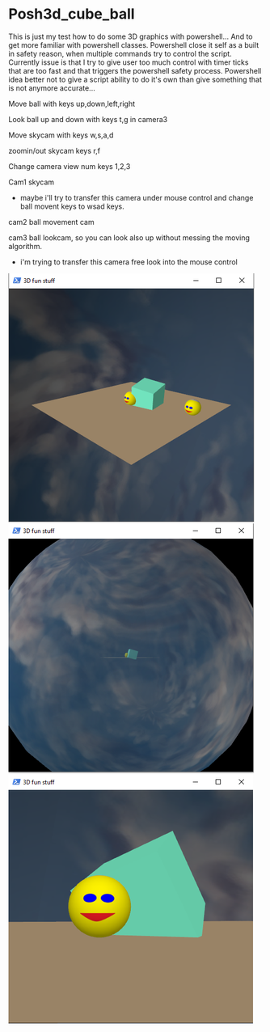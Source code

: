# Posh3d_cube_ball
This is just my test how to do some 3D graphics with powershell...
And to get more familiar with powershell classes.
Powershell close it self as a built in safety reason, when multiple commands try to control the script.
Currently issue is that I try to give user too much control with timer ticks that are too fast and that triggers the powershell safety process.
Powershell idea better not to give a script ability to do it's own than give something that is not anymore accurate...

Move ball with keys up,down,left,right

Look ball up and down with keys t,g in camera3

Move skycam with keys w,s,a,d

zoomin/out skycam keys r,f

Change camera view num keys 1,2,3

Cam1 skycam
- maybe i'll try to transfer this camera under mouse control and change ball movent keys to wsad keys.

cam2 ball movement cam

cam3 ball lookcam, so you can look also up without messing the moving algorithm.
- i'm trying to transfer this camera free look into the mouse control

![fun1](/Screenshots/fun1.PNG)
![fun2](/Screenshots/fun2.PNG)
![fun3](/Screenshots/fun3.PNG)

